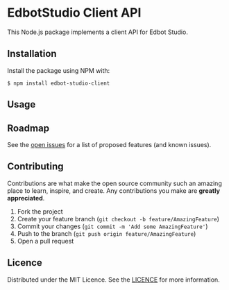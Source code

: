 # EdbotStudio Client API

This Node.js package implements a client API for Edbot Studio.

## Installation

Install the package using NPM with:

    $ npm install edbot-studio-client

## Usage

<!-- ROADMAP -->
## Roadmap

See the [open issues](https://github.com/edbotstudio/client-nodejs/issues) for a list of proposed features (and known issues).

<!-- CONTRIBUTING -->
## Contributing

Contributions are what make the open source community such an amazing place to learn, inspire, and create. Any contributions you make are **greatly appreciated**.

1. Fork the project
2. Create your feature branch (`git checkout -b feature/AmazingFeature`)
3. Commit your changes (`git commit -m 'Add some AmazingFeature'`)
4. Push to the branch (`git push origin feature/AmazingFeature`)
5. Open a pull request

<!-- LICENCE -->
## Licence

Distributed under the MIT Licence. See the [LICENCE](../main/LICENCE.txt) for more information.
